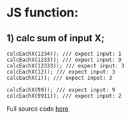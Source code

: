 # JS function:

## 1) calc sum of input X;

```
calcEachX(1234)); /// expect input: 1
calcEachX(1233)); /// expect input: 9
calcEachX(12333)); /// expect input: 3
calcEachX(12)); /// expect input: 3
calcEachX(1)); /// expect input: 3

calcEachX(99)); /// expect input: 9
calcEachX(9911)); /// expect input: 2
```
Full source code <a href="https://github.com/gurelbs/FUNCTIONS/blob/master/calc-sum-of-input-X/index.js">here</a>